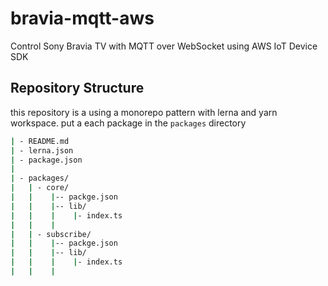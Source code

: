 # bravia-mqtt-aws
Control Sony Bravia TV with MQTT over WebSocket using AWS IoT Device SDK

## Repository Structure
this repository is a using a monorepo pattern with lerna and yarn workspace.
put a each package in the ```packages``` directory

```bash
| - README.md
| - lerna.json
| - package.json
|
| - packages/
|   | - core/
|   |    |-- packge.json
|   |    |-- lib/
|   |    |    |- index.ts
|   |    |
|   | - subscribe/
|   |    |-- packge.json
|   |    |-- lib/
|   |    |    |- index.ts
|   |    |
```
